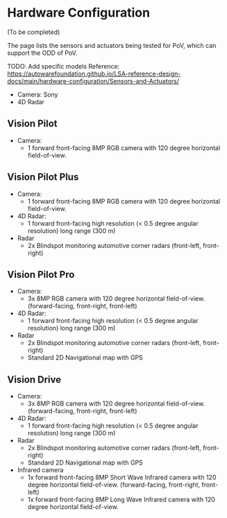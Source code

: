 # Hardware Configuration

(To be completed)

The page lists the sensors and actuators being tested for PoV, which can support the ODD of PoV.

TODO: Add specific models
Reference: https://autowarefoundation.github.io/LSA-reference-design-docs/main/hardware-configuration/Sensors-and-Actuators/

- Camera: Sony
- 4D Radar

## Vision Pilot

- Camera:
    - 1 forward front-facing 8MP RGB camera with 120 degree horizontal field-of-view.

## Vision Pilot Plus

- Camera:
    - 1 forward front-facing 8MP RGB camera with 120 degree horizontal field-of-view.
- 4D Radar:
    - 1 forward front-facing high resolution (< 0.5 degree angular resolution) long range (300 m)
- Radar
    - 2x Blindspot monitoring automotive corner radars (front-left, front-right)

## Vision Pilot Pro

- Camera:
    - 3x 8MP RGB camera with 120 degree horizontal field-of-view. (forward-facing, front-right, front-left)
- 4D Radar:
    - 1 forward front-facing high resolution (< 0.5 degree angular resolution) long range (300 m)
- Radar
    - 2x Blindspot monitoring automotive corner radars (front-left, front-right)
    - Standard 2D Navigational map with GPS

## Vision Drive

- Camera:
    - 3x 8MP RGB camera with 120 degree horizontal field-of-view. (forward-facing, front-right, front-left)
- 4D Radar:
    - 1 forward front-facing high resolution (< 0.5 degree angular resolution) long range (300 m)
- Radar
    - 2x Blindspot monitoring automotive corner radars (front-left, front-right)
    - Standard 2D Navigational map with GPS
- Infrared camera
    - 1x forward front-facing 8MP Short Wave Infrared camera with 120 degree horizontal field-of-view. (forward-facing, front-right, front-left)
    - 1x forward front-facing 8MP Long Wave Infrared camera with 120 degree horizontal field-of-view.
